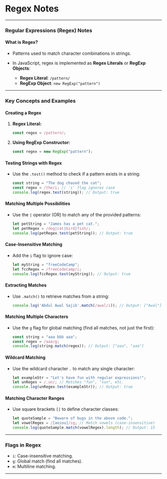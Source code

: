 # Regex Notes
---

### Regular Expressions (Regex) Notes

#### What is Regex?

* Patterns used to match character combinations in strings.
* In JavaScript, regex is implemented as **Regex Literals** or **RegExp Objects**:

  * **Regex Literal**: `/pattern/`
  * **RegExp Object**: `new RegExp("pattern")`

---

### Key Concepts and Examples

#### **Creating a Regex**

1. **Regex Literal:**

   ```javascript
   const regex = /pattern/;
   ```
2. **Using RegExp Constructor:**

   ```javascript
   const regex = new RegExp("pattern");
   ```

#### **Testing Strings with Regex**

* Use the `.test()` method to check if a pattern exists in a string:

  ```javascript
  const string = "The dog chased the cat";
  const regex = /the/i; // 'i' flag ignores case
  console.log(regex.test(string)); // Output: true
  ```

#### **Matching Multiple Possibilities**

* Use the `|` operator (OR) to match any of the provided patterns:

  ```javascript
  let petString = "James has a pet cat.";
  let petRegex = /dog|cat|bird|fish/;
  console.log(petRegex.test(petString)); // Output: true
  ```

#### **Case-Insensitive Matching**

* Add the `i` flag to ignore case:

  ```javascript
  let myString = "freeCodeCamp";
  let fccRegex = /freeCodeCamp/i;
  console.log(fccRegex.test(myString)); // Output: true
  ```

#### **Extracting Matches**

* Use `.match()` to retrieve matches from a string:

  ```javascript
  console.log('Abdul Awal Sajib'.match(/awal/i)); // Output: ["Awal"]
  ```

#### **Matching Multiple Characters**

* Use the `g` flag for global matching (find all matches, not just the first):

  ```javascript
  const string = "aaa bbb aaa";
  const regex = /aaa/g;
  console.log(string.match(regex)); // Output: ["aaa", "aaa"]
  ```

#### **Wildcard Matching**

* Use the wildcard character `.` to match any single character:

  ```javascript
  let exampleStr = "Let's have fun with regular expressions!";
  let unRegex = /.un/; // Matches "fun", "sun", etc.
  console.log(unRegex.test(exampleStr)); // Output: true
  ```

#### **Matching Character Ranges**

* Use square brackets `[]` to define character classes:

  ```javascript
  let quoteSample = "Beware of bugs in the above code.";
  let vowelRegex = /[aeiou]/ig; // Match vowels (case-insensitive)
  console.log(quoteSample.match(vowelRegex).length); // Output: 15
  ```

---

### Flags in Regex

* `i`: Case-insensitive matching.
* `g`: Global match (find all matches).
* `m`: Multiline matching.

---

